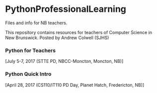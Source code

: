 # PythonProfessionalLearning
Files and info for NB teachers.

This repository contains resources for teachers of Computer Science in New Brunswick.
Posted by Andrew Colwell (SJHS)

### Python for Teachers 
[July 5-7, 2017 (STTE PD, NBCC-Moncton, Moncton, NB)]
### Python Quick Intro 
[April 28, 2017 (CS110/IT110 PD Day, Planet Hatch, Fredericton, NB)]
